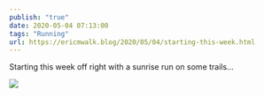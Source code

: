 ```yaml
---
publish: "true"
date: 2020-05-04 07:13:00
tags: "Running"
url: https://ericmwalk.blog/2020/05/04/starting-this-week.html
---
```


Starting this week off right with a sunrise run on some trails...

![](https://ericmwalk.blog/uploads/2022/a715e71e23.jpg)